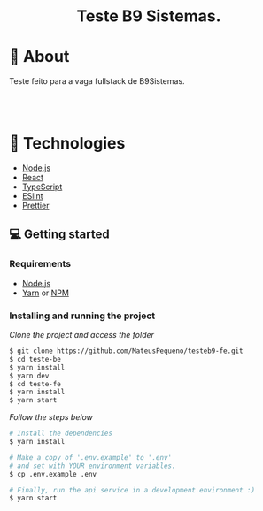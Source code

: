 <div align="center">
  <h1>Teste B9 Sistemas.</h1>
 
</div>

# 👀 About

Teste feito para a vaga fullstack de B9Sistemas.

<br>
<br>

# 🚀 Technologies

- [Node.js](https://nodejs.org/en/)
- [React ](https://reactjs.org/)
- [TypeScript](https://www.typescriptlang.org/)
- [ESlint](https://eslint.org/)
- [Prettier](https://prettier.io/)

## 💻 Getting started

### Requirements

- [Node.js](https://nodejs.org/en/)
- [Yarn](https://classic.yarnpkg.com/) or [NPM](https://www.npmjs.com/)

### Installing and running the project

_Clone the project and access the folder_

```bash
$ git clone https://github.com/MateusPequeno/testeb9-fe.git
$ cd teste-be
$ yarn install
$ yarn dev
$ cd teste-fe
$ yarn install
$ yarn start
```

_Follow the steps below_

```bash
# Install the dependencies
$ yarn install

# Make a copy of '.env.example' to '.env'
# and set with YOUR environment variables.
$ cp .env.example .env

# Finally, run the api service in a development environment :)
$ yarn start

```

<br>
